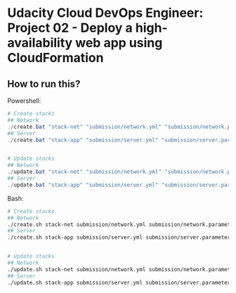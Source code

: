# Udacity Cloud DevOps Engineer: Project 02 - Deploy a high-availability web app using CloudFormation

## How to run this?

Powershell:

```powershell
# Create stacks
## Network
./create.bat "stack-net" "submission/network.yml" "submission/network.parameters.json" "us-east-1"
## Server
./create.bat "stack-app" "submission/server.yml" "submission/server.parameters.json" "us-east-1"


# Update stacks
## Network
./update.bat "stack-net" "submission/network.yml" "submission/network.parameters.json" "us-east-1"
## Server
./update.bat "stack-app" "submission/server.yml" "submission/server.parameters.json" "us-east-1"
```

Bash:

```bash
# Create stacks
## Network
./create.sh stack-net submission/network.yml submission/network.parameters.json us-east-1
## Server
./create.sh stack-app submission/server.yml submission/server.parameters.json us-east-1


# Update stacks
## Network
./update.sh stack-net submission/network.yml submission/network.parameters.json us-east-1
## Server
./update.sh stack-app submission/server.yml submission/server.parameters.json us-east-1
```
